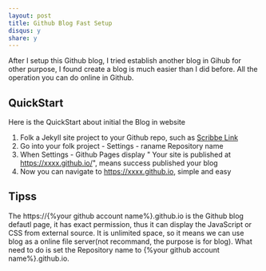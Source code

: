 ```yaml
---
layout: post
title: Github Blog Fast Setup
disqus: y
share: y
---
```


After I setup this Github blog, I tried establish another blog in Gihub for other purpose, I found create a blog is much easier than I did before. All the operation you can do online in Github.

QuickStart
----------
Here is the QuickStart about initial the Blog in website

1. Folk a Jekyll site project to your Github repo, such as [Scribbe Link](https://github.com/muan/scribble)
2. Go into your folk project - Settings - raname Repository name
3. When Settings - Github Pages display " Your site is published at https://xxxx.github.io/", means success published your blog
4. Now you can navigate to https://xxxx.github.io, simple and easy

Tipss
----
The https://{%your github account name%}.github.io is the Github blog defautl page, it has exact permission, thus it can display the JavaScript or CSS from external source. It is unlimited space, so it means we can use blog as a online file server(not recommand, the purpose is for blog). What need to do is set the Repository name to {%your github account name%}.github.io.
